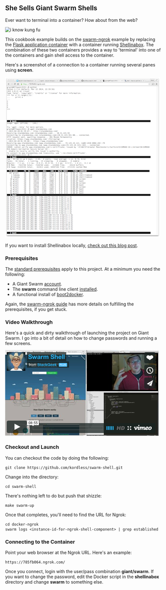 ## She Sells Giant Swarm Shells 

Ever want to terminal into a container? How about from the web?

![i know kung fu](http://i.imgur.com/SQIGyhQ.jpg)

This cookbook example builds on the [swarm-ngrok](https://github.com/kordless/swarm-ngrok) example by replacing the [Flask application container](https://github.com/kordless/swarm-ngrok/tree/master/flask-static) with a container running [Shellinabox](https://github.com/jayschwa/shellinabox). The combination of these two containers provides a way to 'terminal' into one of the containers and gain shell access to the container.

Here's a screenshot of a connection to a container running several panes using **screen**.

![](https://raw.githubusercontent.com/kordless/swarm-shell/master/assets/shell.png)

If you want to install Shellinabox locally, [check out this blog post](http://www.tecmint.com/shell-in-a-box-a-web-based-ssh-terminal-to-access-remote-linux-servers/).

### Prerequisites

The [standard prerequisites](https://github.com/kordless/swarm-ngrok#prerequisites) apply to this project. At a minimum you need the following:

* A Giant Swarm [account](https://giantswarm.io).
* The **swarm** command line client [installed](http://docs.giantswarm.io/reference/installation/).
* A functional install of [boot2docker](https://docs.docker.com/installation/mac/).

Again, the [swarm-ngrok guide](https://github.com/kordless/swarm-ngrok#prerequisites) has more details on fulfilling the prerequisites, if you get stuck.

### Video Walkthrough

Here's a quick and dirty walkthrough of launching the project on Giant Swarm. I go into a bit of detail on how to change passwords and running a few screens.

[![](https://raw.githubusercontent.com/kordless/swarm-shell/master/assets/video.png)](https://vimeo.com/120117064)

### Checkout and Launch

You can checkout the code by doing the following:

    git clone https://github.com/kordless/swarm-shell.git

Change into the directory:

	cd swarm-shell

There's nothing left to do but push that shizzle:

    make swarm-up

Once that completes, you'll need to find the URL for Ngrok:

	cd docker-ngrok
    swarm logs <instance-id-for-ngrok-shell-component> | grep established
    
### Connecting to the Container
 
Point your web browser at the Ngrok URL. Here's an example:
 
 	https://785fb064.ngrok.com/
 	
Once you connect, login with the user/pass combination **giant/swarm**.  If you want to change the password, edit the Docker script in the **shellinabox** directory and change **swarm** to something else.
